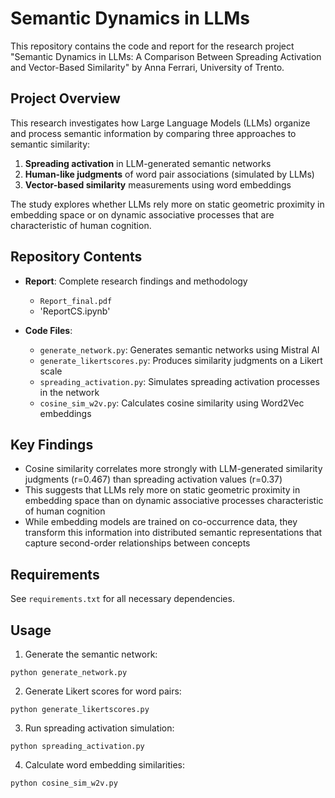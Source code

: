 # Semantic Dynamics in LLMs

This repository contains the code and report for the research project "Semantic Dynamics in LLMs: A Comparison Between Spreading Activation and Vector-Based Similarity" by Anna Ferrari, University of Trento.

## Project Overview

This research investigates how Large Language Models (LLMs) organize and process semantic information by comparing three approaches to semantic similarity:

1. **Spreading activation** in LLM-generated semantic networks
2. **Human-like judgments** of word pair associations (simulated by LLMs)
3. **Vector-based similarity** measurements using word embeddings

The study explores whether LLMs rely more on static geometric proximity in embedding space or on dynamic associative processes that are characteristic of human cognition.

## Repository Contents

- **Report**: Complete research findings and methodology
  - `Report_final.pdf`
  - 'ReportCS.ipynb' 

- **Code Files**:
  - `generate_network.py`: Generates semantic networks using Mistral AI
  - `generate_likertscores.py`: Produces similarity judgments on a Likert scale
  - `spreading_activation.py`: Simulates spreading activation processes in the network
  - `cosine_sim_w2v.py`: Calculates cosine similarity using Word2Vec embeddings

## Key Findings

- Cosine similarity correlates more strongly with LLM-generated similarity judgments (r=0.467) than spreading activation values (r=0.37)
- This suggests that LLMs rely more on static geometric proximity in embedding space than on dynamic associative processes characteristic of human cognition
- While embedding models are trained on co-occurrence data, they transform this information into distributed semantic representations that capture second-order relationships between concepts

## Requirements

See `requirements.txt` for all necessary dependencies.

## Usage

1. Generate the semantic network:
```
python generate_network.py
```

2. Generate Likert scores for word pairs:
```
python generate_likertscores.py
```

3. Run spreading activation simulation:
```
python spreading_activation.py
```

4. Calculate word embedding similarities:
```
python cosine_sim_w2v.py
```
